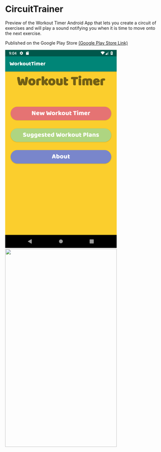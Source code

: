 # CircuitTrainer
Preview of the Workout Timer
Android App that lets you create a circuit of exercises and will play a sound notifying you when it is time to move onto the next exercise.

Published on the Google Play Store [(Google Play Store Link)](https://play.google.com/store/apps/details?id=com.cliveke.workouttimer)

<img src="gifImages/WorkoutTimerMainScreen.png" width="360" height="640"> <img src="gifImages/workoutTimerNew.gif" width="360" height="640">


